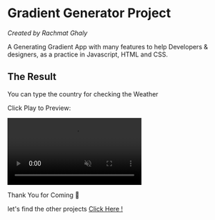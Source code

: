 # Gradient Generator Project

_Created by Rachmat Ghaly_

A Generating Gradient App with many features to help Developers & designers, as a practice in Javascript, HTML and CSS.

## The Result

You can type the country for checking the Weather

Click Play to Preview:

[<video src="https://github.com/ghaly09/gradient-generator/assets/60167960/3f119276-e554-4daa-a38c-e2d12623b37a" autoplay loop muted playsinline style="max-width: 1080px;">
</video>](https://github.com/ghaly09/gradient-generator/assets/60167960/3f119276-e554-4daa-a38c-e2d12623b37a)

Thank You for Coming 🤗

let's find the other projects
[Click Here !](https://github.com/ghaly09)
